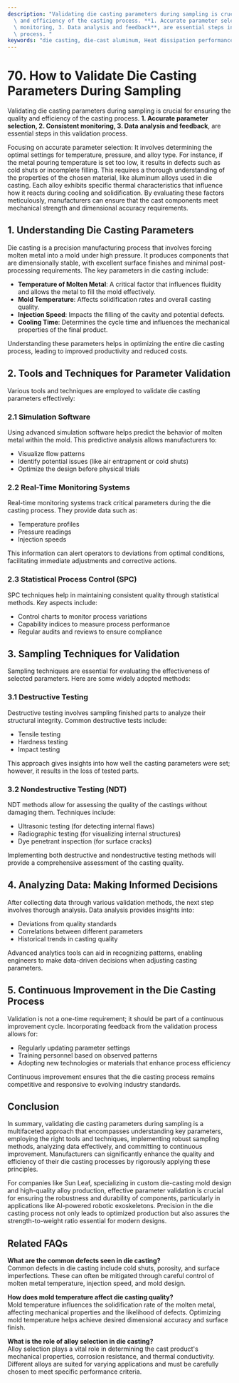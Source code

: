 ```yaml
---
description: "Validating die casting parameters during sampling is crucial for ensuring the quality\
  \ and efficiency of the casting process. **1. Accurate parameter selection, 2. Consistent\
  \ monitoring, 3. Data analysis and feedback**, are essential steps in this validation\
  \ process. "
keywords: "die casting, die-cast aluminum, Heat dissipation performance, Heat sink"
---
```

# 70. How to Validate Die Casting Parameters During Sampling

Validating die casting parameters during sampling is crucial for ensuring the quality and efficiency of the casting process. **1. Accurate parameter selection, 2. Consistent monitoring, 3. Data analysis and feedback**, are essential steps in this validation process. 

Focusing on accurate parameter selection: It involves determining the optimal settings for temperature, pressure, and alloy type. For instance, if the metal pouring temperature is set too low, it results in defects such as cold shuts or incomplete filling. This requires a thorough understanding of the properties of the chosen material, like aluminum alloys used in die casting. Each alloy exhibits specific thermal characteristics that influence how it reacts during cooling and solidification. By evaluating these factors meticulously, manufacturers can ensure that the cast components meet mechanical strength and dimensional accuracy requirements.

## 1. Understanding Die Casting Parameters

Die casting is a precision manufacturing process that involves forcing molten metal into a mold under high pressure. It produces components that are dimensionally stable, with excellent surface finishes and minimal post-processing requirements. The key parameters in die casting include:

- **Temperature of Molten Metal**: A critical factor that influences fluidity and allows the metal to fill the mold effectively.
- **Mold Temperature**: Affects solidification rates and overall casting quality.
- **Injection Speed**: Impacts the filling of the cavity and potential defects.
- **Cooling Time**: Determines the cycle time and influences the mechanical properties of the final product.

Understanding these parameters helps in optimizing the entire die casting process, leading to improved productivity and reduced costs.

## 2. Tools and Techniques for Parameter Validation

Various tools and techniques are employed to validate die casting parameters effectively:

### 2.1 Simulation Software

Using advanced simulation software helps predict the behavior of molten metal within the mold. This predictive analysis allows manufacturers to:

- Visualize flow patterns
- Identify potential issues (like air entrapment or cold shuts)
- Optimize the design before physical trials

### 2.2 Real-Time Monitoring Systems

Real-time monitoring systems track critical parameters during the die casting process. They provide data such as:

- Temperature profiles
- Pressure readings
- Injection speeds

This information can alert operators to deviations from optimal conditions, facilitating immediate adjustments and corrective actions.

### 2.3 Statistical Process Control (SPC)

SPC techniques help in maintaining consistent quality through statistical methods. Key aspects include:

- Control charts to monitor process variations
- Capability indices to measure process performance
- Regular audits and reviews to ensure compliance

## 3. Sampling Techniques for Validation

Sampling techniques are essential for evaluating the effectiveness of selected parameters. Here are some widely adopted methods:

### 3.1 Destructive Testing

Destructive testing involves sampling finished parts to analyze their structural integrity. Common destructive tests include:

- Tensile testing
- Hardness testing
- Impact testing

This approach gives insights into how well the casting parameters were set; however, it results in the loss of tested parts.

### 3.2 Nondestructive Testing (NDT)

NDT methods allow for assessing the quality of the castings without damaging them. Techniques include:

- Ultrasonic testing (for detecting internal flaws)
- Radiographic testing (for visualizing internal structures)
- Dye penetrant inspection (for surface cracks)

Implementing both destructive and nondestructive testing methods will provide a comprehensive assessment of the casting quality.

## 4. Analyzing Data: Making Informed Decisions

After collecting data through various validation methods, the next step involves thorough analysis. Data analysis provides insights into:

- Deviations from quality standards
- Correlations between different parameters
- Historical trends in casting quality

Advanced analytics tools can aid in recognizing patterns, enabling engineers to make data-driven decisions when adjusting casting parameters.

## 5. Continuous Improvement in the Die Casting Process

Validation is not a one-time requirement; it should be part of a continuous improvement cycle. Incorporating feedback from the validation process allows for:

- Regularly updating parameter settings
- Training personnel based on observed patterns
- Adopting new technologies or materials that enhance process efficiency

Continuous improvement ensures that the die casting process remains competitive and responsive to evolving industry standards.

## Conclusion

In summary, validating die casting parameters during sampling is a multifaceted approach that encompasses understanding key parameters, employing the right tools and techniques, implementing robust sampling methods, analyzing data effectively, and committing to continuous improvement. Manufacturers can significantly enhance the quality and efficiency of their die casting processes by rigorously applying these principles. 

For companies like Sun Leaf, specializing in custom die-casting mold design and high-quality alloy production, effective parameter validation is crucial for ensuring the robustness and durability of components, particularly in applications like AI-powered robotic exoskeletons. Precision in the die casting process not only leads to optimized production but also assures the strength-to-weight ratio essential for modern designs.

## Related FAQs

**What are the common defects seen in die casting?**  
Common defects in die casting include cold shuts, porosity, and surface imperfections. These can often be mitigated through careful control of molten metal temperature, injection speed, and mold design.

**How does mold temperature affect die casting quality?**  
Mold temperature influences the solidification rate of the molten metal, affecting mechanical properties and the likelihood of defects. Optimizing mold temperature helps achieve desired dimensional accuracy and surface finish.

**What is the role of alloy selection in die casting?**  
Alloy selection plays a vital role in determining the cast product's mechanical properties, corrosion resistance, and thermal conductivity. Different alloys are suited for varying applications and must be carefully chosen to meet specific performance criteria.

